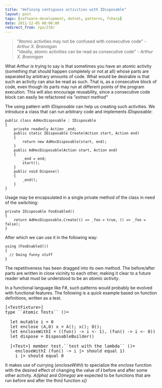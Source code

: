 ```yaml
---
title: "defining contiguous activities with IDisposable"
layout: post
tags: [software-development, dotnet, patterns, fsharp]
date: 2011-12-05 08:00:00
redirect_from: /go/210/
---
```


> "Atomic activities may not be confused with consecutive code" - _Arthur X. Brannigan_<br>
> "Ideally, atomic activities can be read as consecutive code" - _Arthur X. Brannigan_

What Arthur is trying to say is that sometimes you have an atomic activity (something that should happen completely or not at all) whose parts are separated by arbitrary amounts of code. What would be desirable is that such an activity can also be read as such. That is, as a consecutive block of code, even though its parts may run at different points of the program execution. This will also encourage reusability, since a consecutive code block can easily be refactored via _"extract method"_

The using pattern with _IDisposable_ can help us creating such activities. We introduce a class that can run arbitrary code and implements _IDisposable_:

    public class AdHocDisposable : IDisposable
    {
        private readonly Action _end;
        public static IDisposable Create(Action start, Action end)
        {
            return new AdHocDisposable(start, end);
        }
        public AdHocDisposable(Action start, Action end)
        {
            _end = end;
            start();
        }
        public void Dispose()
        {
            _end();
        }
    }

Usage may be encapsulated in a single private method of the class in need of the switching:

    private IDisposable FooEnabled()
    {
        return AdHocDisposable.Create(() => _foo = true, () => _foo = false);
    }

After which we can use it in the following way:

    using (FooEnabled())
    {
      // Doing funny stuff
    }

The repetitiveness has been dragged into its own method. The before/after 
parts are written in close vicinity to each other, making it clear to a future reader what must be understood to be an _atomic activity_.

In a functional language like F#, such patterns would probably be evolved with functional features.
The following is a quick example based on function definitions, written as a test.

<pre>
[&lt;TestFixture&gt;] 
type ``Atomic Tests`` ()=

  let mutable i = 0
  let enclose (A,O) x = A(); x(); O();
  let encloseWithI = ((fun() -&gt; i &lt;- 1), (fun() -&gt; i &lt;- 0)) |> enclose
  let dispose = DisposableBuilder()

  [&lt;Test&gt;] member test.``test with the lambda`` ()=
    encloseWithI (fun() -&gt; i |&gt; should equal 1)
    i |&gt; should equal 0
</pre>

It makes use of currying (_encloseWithI_) to specialize the _enclose_ function with the desired effect of changing the value of ___i___ before and after some other
activity. _A(lpha)_ and _O(mega)_ are expected to be functions that are run before and after the third function _x()_